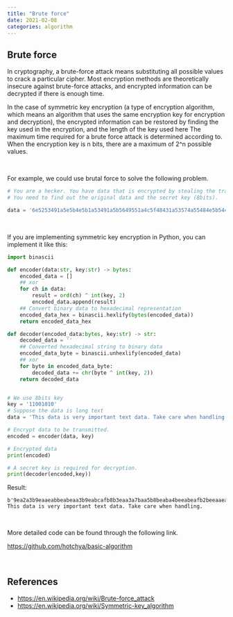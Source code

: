```yaml
---
title: "Brute force"
date: 2021-02-08
categories: algorithm
---
```


## Brute force

In cryptography, a brute-force attack means substituting all possible values ​​to crack a particular cipher. Most encryption methods are theoretically insecure against brute-force attacks, and encrypted information can be decrypted if there is enough time.

In the case of symmetric key encryption (a type of encryption algorithm, which means an algorithm that uses the same encryption key for encryption and decryption), the encrypted information can be restored by finding the key used in the encryption, and the length of the key used here The maximum time required for a brute force attack is determined according to. When the encryption key is n bits, there are a maximum of 2^n possible values.

</br>

For example, we could use brutal force to solve the following problem.
```python
# You are a hecker. You have data that is encrypted by stealing the transmitted data, and you know that this data is in plain text.
# You need to find out the original data and the secret key (8bits).

data = '6e5253491a5e5b4e5b1a53491a5b5649551a4c5f48431a53574a55484e5b544e1a4e5f424e1a5e5b4e5b141a6a565f5b495f1a4e5b515f1a595b485f1a4d525f541a525b545e5653545d14'
```

</br>

If you are implementing symmetric key encryption in Python, you can implement it like this:
```python
import binascii

def encoder(data:str, key:str) -> bytes:
    encoded_data = []
    ## xor
    for ch in data:
        result = ord(ch) ^ int(key, 2)
        encoded_data.append(result)
    ## Convert binary data to hexadecimal representation
    encoded_data_hex = binascii.hexlify(bytes(encoded_data))
    return encoded_data_hex

def decoder(encoded_data:bytes, key:str) -> str:
    decoded_data = ''
    ## Converted hexadecimal string to binary data
    encoded_data_byte = binascii.unhexlify(encoded_data)
    ## xor
    for byte in encoded_data_byte:
        decoded_data += chr(byte ^ int(key, 2))
    return decoded_data


# We use 8bits key
key = '11001010'
# Suppose the data is long text
data = 'This data is very important text data. Take care when handling.'

# Encrypt data to be transmitted.
encoded = encoder(data, key)

# Encrypted data
print(encoded)

# A secret key is required for decryption.
print(decoder(encoded,key))
```

Result:
```
b'9ea2a3b9eaaeabbeabeaa3b9eabcafb8b3eaa3a7baa5b8beaba4beeabeafb2beeaaeabbeabe4ea9eaba1afeaa9abb8afeabda2afa4eaa2aba4aea6a3a4ade4'
This data is very important text data. Take care when handling.
```

</br>

More detailed code can be found through the following link.

<https://github.com/hotchya/basic-algorithm>

</br>


## References
+ <https://en.wikipedia.org/wiki/Brute-force_attack>
+ <https://en.wikipedia.org/wiki/Symmetric-key_algorithm>